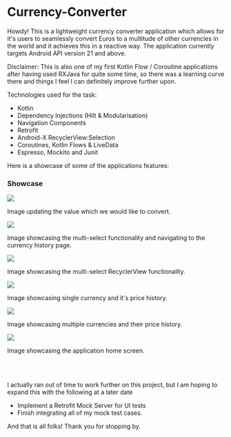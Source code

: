 # Currency-Converter
 
Howdy! This is a lightweight currency converter application which allows for it's users to seamlessly
convert Euros to a multitude of other currencies in the world and it achieves this in a reactive way.
The application currently targets Android API version 21 and above.

Disclaimer: This is also one of my first Kotlin Flow / Coroutine applications after having used 
RXJava for quite some time, so there was a learning curve there and things I feel I can definitely 
improve further upon. 

Technologies used for the task:

- Kotlin 
- Dependency Injections (Hilt & Modularisation)
- Navigation Components
- Retrofit
- Android-X RecyclerView:Selection 
- Coroutines, Kotlin Flows & LiveData
- Espresso, Mockito and Junit

Here is a showcase of some of the applications features: 

### Showcase


![](images/updating_amount_to_convert.gif)

Image updating the value which we would like to convert.<br />

![](images/multi_select.gif)

Image showcasing the multi-select functionality and navigating to the currency history page. <br />

![](images/multi_select.jpg)

Image showcasing the multi-select RecyclerView functionality.<br />

![](images/update_table_single.jpg)

Image showcasing single currency and it's price history.<br />

![](images/update_table_multiple.jpg)

Image showcasing multiple currencies and their price history. <br />

![](images/home_screen.jpg)

Image showcasing the application home screen. <br />

<br />
<br />

I actually ran out of time to work further on this project, but I am hoping to expand this with the following at a later date<br />

- Implement a Retrofit Mock Server for UI tests
- Finish integrating all of my mock test cases.<br />

And that is all folks! Thank you for stopping by.

